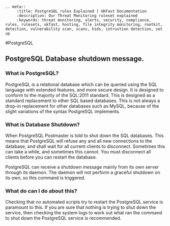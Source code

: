 ```eval_rst
.. meta::
     :title: PostgreSQL rules Explained | UKFast Documentation
     :description: Our Threat Monitoring ruleset explained
     :keywords: threat monitoring, alerts, security, compliance, rules, rulesets, ukfast, hosting, file integrity monitoring, rootkit, detection, vulnerability scan, scans, hids, intrustion detection, set up
```
#PostgreSQL

## PostgreSQL Database shutdown message.

### What is PostgreSQL?


PostgreSQL is a relational database which can be queried using the SQL language with extended features, and more secure design. It is designed to conform to the majority of the SQL:2011 standard. This is designed as a standard replacement to other SQL based databases. 
This is not always a drop-in replacement for other databases such as MySQL, because of the slight variations of the syntax PostgreSQL implements. 

### What is Database Shutdown?


When PostgreSQL Postmaster is told to shut down the SQL databases. This means that PostgreSQL will refuse any and all new connections to the database, and shall wait for all current clients to disconnect. Sometimes this can take a while, and sometimes this cannot. You must disconnect all clients before you can restart the database. 

PostgreSQL can receive a shutdown message mainly from its own server through its daemon. The daemon will not perform a graceful shutdown on its own, so this command is triggered. 

### What do can I do about this?


Checking that no automated scripts try to restart the PostgreSQL service is paramount to this. If you are sure that nothing is trying to shut down the service, then checking the system logs to work out what ran the command to shut down the PostgreSQL service is recommended. 